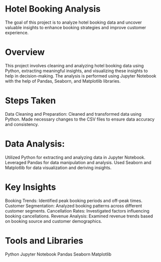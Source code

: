 # Hotel Booking Analysis
The goal of this project is to analyze hotel booking data and uncover valuable insights to enhance booking strategies and improve customer experience.

# Overview
This project involves cleaning and analyzing hotel booking data using Python, extracting meaningful insights, and visualizing these insights to help in decision-making. The analysis is performed using Jupyter Notebook with the help of Pandas, Seaborn, and Matplotlib libraries.


# Steps Taken

Data Cleaning and Preparation:
Cleaned and transformed data using Python.
Made necessary changes to the CSV files to ensure data accuracy and consistency.

# Data Analysis:
Utilized Python for extracting and analyzing data in Jupyter Notebook.
Leveraged Pandas for data manipulation and analysis.
Used Seaborn and Matplotlib for data visualization and deriving insights.

# Key Insights
Booking Trends: Identified peak booking periods and off-peak times.
Customer Segmentation: Analyzed booking patterns across different customer segments.
Cancellation Rates: Investigated factors influencing booking cancellations.
Revenue Analysis: Examined revenue trends based on booking source and customer demographics.

# Tools and Libraries
Python
Jupyter Notebook
Pandas
Seaborn
Matplotlib
